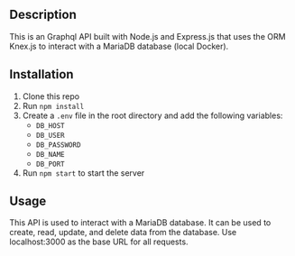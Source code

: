 ## Description

This is an Graphql API built with Node.js and Express.js that uses the ORM Knex.js to interact with a MariaDB database (local Docker).

## Installation

1. Clone this repo
2. Run `npm install`
3. Create a `.env` file in the root directory and add the following variables:
    - `DB_HOST`
    - `DB_USER`
    - `DB_PASSWORD`
    - `DB_NAME` 
    - `DB_PORT`
4. Run `npm start` to start the server

## Usage

This API is used to interact with a MariaDB database. It can be used to create, read, update, and delete data from the database.
Use localhost:3000 as the base URL for all requests.
